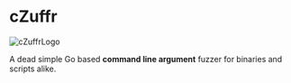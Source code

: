 # cZuffr

![cZuffrLogo](https://github.com/jdefrancesco/czuffr/img/logo.png)

A dead simple Go based **command line argument** fuzzer for binaries and scripts alike.





